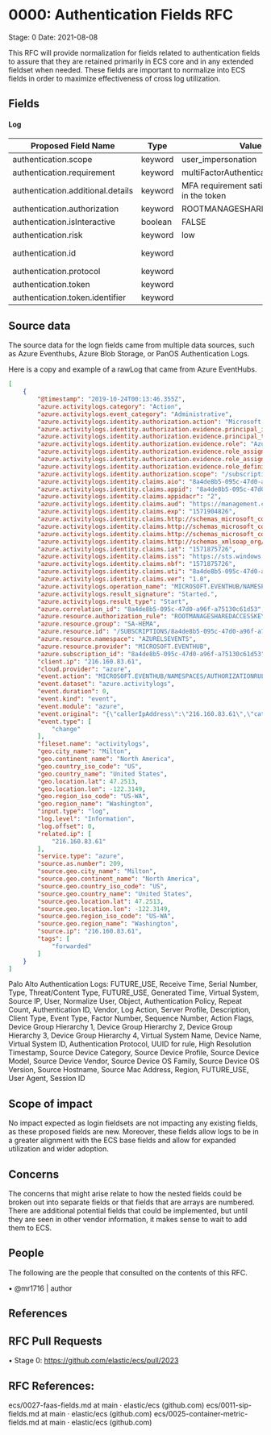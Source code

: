 # 0000: Authentication Fields RFC

Stage: 0
Date: 2021-08-08

This RFC will provide normalization for fields related to authentication fields to assure that they are retained primarily in ECS core and in any extended fieldset when needed. These fields are important to normalize into ECS fields in order to maximize effectiveness of cross log utilization. 

## Fields

#### Log
|Proposed Field Name|Type|Value|Description|
| --- | --- | --- | --- |
|authentication.scope|keyword|user_impersonation|azure.activitylogs.identity.claims.http://schemas_microsoft_com/identity/claims/scope|
|authentication.requirement|keyword|multiFactorAuthentication|azure.activitylogs.properties.authentication_requirement|
|authentication.additional.details|keyword|MFA requirement satisfied by claim in the token|azure.activitylogs.properties.status.additionalDetails|
|authentication.authorization|keyword|ROOTMANAGESHAREDACCESSKEY|azure.resource.authorization_rule|
|authentication.isInteractive|boolean|FALSE|azure.signinlogs.properties.interactive|
|authentication.risk|keyword|low|azure.signinlogs.properties.risk_level_aggregated|
|authentication.id|keyword||Unique ID given across primary authentication and additional (multi factor) authentication.|
|authentication.protocol|keyword||Authentication Protocol (authproto)|
|authentication.token|keyword||Unique token provided during the event|
|authentication.token.identifier|keyword||Login token identifier/value|

## Source data

The source data for the logn fields came from multiple data sources, such as Azure Eventhubs, Azure Blob Storage, or PanOS Authentication Logs.

Here is a copy and example of a rawLog that came from Azure EventHubs.
```json
[
    {
        "@timestamp": "2019-10-24T00:13:46.355Z",
        "azure.activitylogs.category": "Action",
        "azure.activitylogs.event_category": "Administrative",
        "azure.activitylogs.identity.authorization.action": "Microsoft.EventHub/namespaces/authorizationRules/listKeys/action",
        "azure.activitylogs.identity.authorization.evidence.principal_id": "8a4de8b5-095c-47d0-a96f-a75130c61d53",
        "azure.activitylogs.identity.authorization.evidence.principal_type": "ServicePrincipal",
        "azure.activitylogs.identity.authorization.evidence.role": "Azure EventGrid Service BuiltIn Role",
        "azure.activitylogs.identity.authorization.evidence.role_assignment_id": "8a4de8b5-095c-47d0-a96f-a75130c61d53",
        "azure.activitylogs.identity.authorization.evidence.role_assignment_scope": "/subscriptions/8a4de8b5-095c-47d0-a96f-a75130c61d53",
        "azure.activitylogs.identity.authorization.evidence.role_definition_id": "8a4de8b5-095c-47d0-a96f-a75130c61d53",
        "azure.activitylogs.identity.authorization.scope": "/subscriptions/8a4de8b5-095c-47d0-a96f-a75130c61d53/resourceGroups/sa-hem/providers/Microsoft.EventHub/namespaces/azurelsevents/authorizationRules/RootManageSharedAccessKey",
        "azure.activitylogs.identity.claims.aio": "8a4de8b5-095c-47d0-a96f-a75130c61d53",
        "azure.activitylogs.identity.claims.appid": "8a4de8b5-095c-47d0-a96f-a75130c61d53",
        "azure.activitylogs.identity.claims.appidacr": "2",
        "azure.activitylogs.identity.claims.aud": "https://management.core.windows.net/",
        "azure.activitylogs.identity.claims.exp": "1571904826",
        "azure.activitylogs.identity.claims.http://schemas_microsoft_com/identity/claims/identityprovider": "https://sts.windows.net/8a4de8b5-095c-47d0-a96f-a75130c61d53/",
        "azure.activitylogs.identity.claims.http://schemas_microsoft_com/identity/claims/objectidentifier": "8a4de8b5-095c-47d0-a96f-a75130c61d53",
        "azure.activitylogs.identity.claims.http://schemas_microsoft_com/identity/claims/tenantid": "8a4de8b5-095c-47d0-a96f-a75130c61d53",
        "azure.activitylogs.identity.claims.http://schemas_xmlsoap_org/ws/2005/05/identity/claims/nameidentifier": "8a4de8b5-095c-47d0-a96f-a75130c61d53",
        "azure.activitylogs.identity.claims.iat": "1571875726",
        "azure.activitylogs.identity.claims.iss": "https://sts.windows.net/8a4de8b5-095c-47d0-a96f-a75130c61d53/",
        "azure.activitylogs.identity.claims.nbf": "1571875726",
        "azure.activitylogs.identity.claims.uti": "8a4de8b5-095c-47d0-a96f-a75130c61d53",
        "azure.activitylogs.identity.claims.ver": "1.0",
        "azure.activitylogs.operation_name": "MICROSOFT.EVENTHUB/NAMESPACES/AUTHORIZATIONRULES/LISTKEYS/ACTION",
        "azure.activitylogs.result_signature": "Started.",
        "azure.activitylogs.result_type": "Start",
        "azure.correlation_id": "8a4de8b5-095c-47d0-a96f-a75130c61d53",
        "azure.resource.authorization_rule": "ROOTMANAGESHAREDACCESSKEY",
        "azure.resource.group": "SA-HEMA",
        "azure.resource.id": "/SUBSCRIPTIONS/8a4de8b5-095c-47d0-a96f-a75130c61d53/RESOURCEGROUPS/SA-HEMA/PROVIDERS/MICROSOFT.EVENTHUB/NAMESPACES/AZURELSEVENTS/AUTHORIZATIONRULES/ROOTMANAGESHAREDACCESSKEY",
        "azure.resource.namespace": "AZURELSEVENTS",
        "azure.resource.provider": "MICROSOFT.EVENTHUB",
        "azure.subscription_id": "8a4de8b5-095c-47d0-a96f-a75130c61d53",
        "client.ip": "216.160.83.61",
        "cloud.provider": "azure",
        "event.action": "MICROSOFT.EVENTHUB/NAMESPACES/AUTHORIZATIONRULES/LISTKEYS/ACTION",
        "event.dataset": "azure.activitylogs",
        "event.duration": 0,
        "event.kind": "event",
        "event.module": "azure",
        "event.original": "{\"callerIpAddress\":\"216.160.83.61\",\"category\":\"Action\",\"correlationId\":\"8a4de8b5-095c-47d0-a96f-a75130c61d53\",\"durationMs\":0,\"identity\":{\"authorization\":{\"action\":\"Microsoft.EventHub/namespaces/authorizationRules/listKeys/action\",\"evidence\":{\"principalId\":\"8a4de8b5-095c-47d0-a96f-a75130c61d53\",\"principalType\":\"ServicePrincipal\",\"role\":\"Azure EventGrid Service BuiltIn Role\",\"roleAssignmentId\":\"8a4de8b5-095c-47d0-a96f-a75130c61d53\",\"roleAssignmentScope\":\"/subscriptions/8a4de8b5-095c-47d0-a96f-a75130c61d53\",\"roleDefinitionId\":\"8a4de8b5-095c-47d0-a96f-a75130c61d53\"},\"scope\":\"/subscriptions/8a4de8b5-095c-47d0-a96f-a75130c61d53/resourceGroups/sa-hem/providers/Microsoft.EventHub/namespaces/azurelsevents/authorizationRules/RootManageSharedAccessKey\"},\"claims\":{\"aio\":\"8a4de8b5-095c-47d0-a96f-a75130c61d53\",\"appid\":\"8a4de8b5-095c-47d0-a96f-a75130c61d53\",\"appidacr\":\"2\",\"aud\":\"https://management.core.windows.net/\",\"exp\":\"1571904826\",\"http://schemas.microsoft.com/identity/claims/identityprovider\":\"https://sts.windows.net/8a4de8b5-095c-47d0-a96f-a75130c61d53/\",\"http://schemas.microsoft.com/identity/claims/objectidentifier\":\"8a4de8b5-095c-47d0-a96f-a75130c61d53\",\"http://schemas.microsoft.com/identity/claims/tenantid\":\"8a4de8b5-095c-47d0-a96f-a75130c61d53\",\"http://schemas.xmlsoap.org/ws/2005/05/identity/claims/nameidentifier\":\"8a4de8b5-095c-47d0-a96f-a75130c61d53\",\"iat\":\"1571875726\",\"iss\":\"https://sts.windows.net/8a4de8b5-095c-47d0-a96f-a75130c61d53/\",\"nbf\":\"1571875726\",\"uti\":\"8a4de8b5-095c-47d0-a96f-a75130c61d53\",\"ver\":\"1.0\"}},\"level\":\"Information\",\"location\":\"global\",\"operationName\":\"MICROSOFT.EVENTHUB/NAMESPACES/AUTHORIZATIONRULES/LISTKEYS/ACTION\",\"resourceId\":\"/SUBSCRIPTIONS/8a4de8b5-095c-47d0-a96f-a75130c61d53/RESOURCEGROUPS/SA-HEMA/PROVIDERS/MICROSOFT.EVENTHUB/NAMESPACES/AZURELSEVENTS/AUTHORIZATIONRULES/ROOTMANAGESHAREDACCESSKEY\",\"resultSignature\":\"Started.\",\"resultType\":\"Start\",\"time\":\"2019-10-24T00:13:46.3554259Z\"}",
        "event.type": [
            "change"
        ],
        "fileset.name": "activitylogs",
        "geo.city_name": "Milton",
        "geo.continent_name": "North America",
        "geo.country_iso_code": "US",
        "geo.country_name": "United States",
        "geo.location.lat": 47.2513,
        "geo.location.lon": -122.3149,
        "geo.region_iso_code": "US-WA",
        "geo.region_name": "Washington",
        "input.type": "log",
        "log.level": "Information",
        "log.offset": 0,
        "related.ip": [
            "216.160.83.61"
        ],
        "service.type": "azure",
        "source.as.number": 209,
        "source.geo.city_name": "Milton",
        "source.geo.continent_name": "North America",
        "source.geo.country_iso_code": "US",
        "source.geo.country_name": "United States",
        "source.geo.location.lat": 47.2513,
        "source.geo.location.lon": -122.3149,
        "source.geo.region_iso_code": "US-WA",
        "source.geo.region_name": "Washington",
        "source.ip": "216.160.83.61",
        "tags": [
            "forwarded"
        ]
    }
]
```
Palo Alto Authentication Logs:
FUTURE_USE, Receive Time, Serial Number, Type, Threat/Content Type, FUTURE_USE, Generated Time, Virtual System, Source IP, User, Normalize User, Object, Authentication Policy, Repeat Count, Authentication ID, Vendor, Log Action, Server Profile, Description, Client Type, Event Type, Factor Number, Sequence Number, Action Flags, Device Group Hierarchy 1, Device Group Hierarchy 2, Device Group Hierarchy 3, Device Group Hierarchy 4, Virtual System Name, Device Name, Virtual System ID, Authentication Protocol, UUID for rule, High Resolution Timestamp, Source Device Category, Source Device Profile, Source Device Model, Source Device Vendor, Source Device OS Family, Source Device OS Version, Source Hostname, Source Mac Address, Region, FUTURE_USE, User Agent, Session ID


## Scope of impact

No impact expected as login fieldsets are not impacting any existing fields, as these proposed fields are new. Moreover, these fields allow logs to be in a greater alignment with the ECS base fields and allow for expanded utilization and wider adoption.

## Concerns

The concerns that might arise relate to how the nested fields could be broken out into separate fields or that fields that are arrays are numbered. There are additional potential fields that could be implemented, but until they are seen in other vendor information, it makes sense to wait to add them to ECS.

## People

The following are the people that consulted on the contents of this RFC.

•	@mr1716 | author

## References

## RFC Pull Requests
•	Stage 0: https://github.com/elastic/ecs/pull/2023


## RFC References:
ecs/0027-faas-fields.md at main · elastic/ecs (github.com)
ecs/0011-sip-fields.md at main · elastic/ecs (github.com)
ecs/0025-container-metric-fields.md at main · elastic/ecs (github.com)
